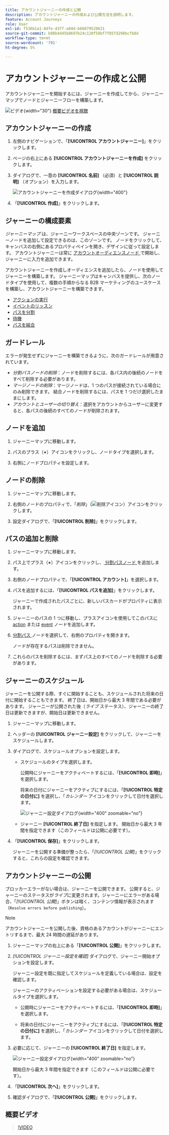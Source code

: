 ```yaml
---
title: アカウントジャーニーの作成と公開
description: アカウントジャーニーの作成および公開方法を説明します。
feature: Account Journeys
role: User
exl-id: f536b1a1-8dfe-437f-a84d-b66879529621
source-git-commit: b88b4d45b8697b24c120f58bf7f85fd298bcfb8d
workflow-type: tm+mt
source-wordcount: '791'
ht-degree: 5%

---
```


# アカウントジャーニーの作成と公開

アカウントジャーニーを開始するには、ジャーニーを作成してから、ジャーニーマップでノードとジャーニーフローを構築します。

![ビデオ](../../assets/do-not-localize/icon-video.svg){width="30"} [概要ビデオを視聴](#overview-video)

## アカウントジャーニーの作成

1. 左側のナビゲーションで、「**[!UICONTROL アカウントジャーニー]**」をクリックします。

1. ページの右上にある **[!UICONTROL アカウントジャーニーを作成]** をクリックします。

1. ダイアログで、一意の **[!UICONTROL 名前]** （必須）と **[!UICONTROL 説明]** （オプション）を入力します。

   ![ アカウントジャーニーを作成ダイアログ ](./assets/account-journey-create-dialog.png){width="400"}

1. 「**[!UICONTROL 作成]**」をクリックします。

## ジャーニーの構成要素

_ジャーニーマップ_ は、ジャーニーワークスペースの中央ゾーンです。 ジャーニーノードを追加して設定できるのは、このゾーンです。 ノードをクリックして、キャンバスの右側にあるプロパティペインを開き、デザインに従って設定します。 アカウントジャーニーは常に [ アカウントオーディエンスノード ](./account-audience-nodes.md) で開始し、ジャーニーに入力を追加できます。

アカウントジャーニーを作成しオーディエンスを追加したら、ノードを使用してジャーニーを構築します。 ジャーニーマップはキャンバスを提供し、次のノードタイプを使用して、複数の手順からなる B2B マーケティングのユースケースを構築し、アカウントジャーニーを構築できます。

* [アクションの実行](./action-nodes.md)
* [イベントのリッスン](./listen-for-event-nodes.md)
* [パスを分割](./split-merge-paths-nodes.md)
* [待機](./wait-nodes.md)
* [パスを結合](./split-merge-paths-nodes.md)

## ガードレール

エラーが発生せずにジャーニーを構築できるように、次のガードレールが用意されています。

* _分割パスノードの削除_：ノードを削除するには、各パス内の後続のノードをすべて削除する必要があります。
* _マージノードの削除_：マージノードは、1 つのパスが接続されている場合にのみ削除できます。 結合ノードを削除するには、パスを 1 つだけ選択したままにします。
* _アカウントとユーザーの切り替え_：選択をアカウントからユーザーに変更すると、各パスの後続のすべてのノードが削除されます。

## ノードを追加

1. ジャーニーマップに移動します。

1. パスのプラス（**+**）アイコンをクリックし、ノードタイプを選択します。

1. 右側にノードプロパティを設定します。

## ノードの削除

1. ジャーニーマップに移動します。

1. 右側のノードのプロパティで、「_削除_」（![ 削除アイコン ](../assets/do-not-localize/icon-delete.svg)）アイコンをクリックします。

1. 設定ダイアログで、「**[!UICONTROL 削除]**」をクリックします。

## パスの追加と削除

1. ジャーニーマップに移動します。

1. パス上でプラス（**+**）アイコンをクリックし、[ 分割パスノード ](./split-merge-paths-nodes.md#split-paths) を追加します。

1. 右側のノードプロパティで、「**[!UICONTROL アカウント]**」を選択します。

1. パスを追加するには、「**[!UICONTROL パスを追加]**」をクリックします。

   ジャーニーで作成されたパスごとに、新しいパスカードがプロパティに表示されます。

1. ジャーニーのパスの 1 つに移動し、プラスアイコンを使用してこのパスに [action](./action-nodes.md) または [event](./listen-for-event-nodes.md) ノードを追加します。

1. [ 分割パス ](./split-merge-paths-nodes.md) ノードを選択して、右側のプロパティを開きます。

   ノードが存在するパスは削除できません。

1. これらのパスを削除するには、まずパス上のすべてのノードを削除する必要があります。

## ジャーニーのスケジュール

ジャーニーを公開する際、すぐに開始することも、スケジュールされた将来の日付に開始することもできます。 終了日は、開始日から最大 3 年間である必要があります。 ジャーニーが公開された後（_ライブ_ ステータス）、ジャーニーの終了日は更新できますが、開始日は更新できません。

1. ジャーニーマップに移動します。

1. ヘッダーの **[!UICONTROL ジャーニー設定]** をクリックして、ジャーニーをスケジュールします。

1. ダイアログで、スケジュールオプションを設定します。

   * スケジュールのタイプを選択します。

     公開時にジャーニーをアクティベートするには、「**[!UICONTROL 即時]**」を選択します。

     将来の日付にジャーニーをアクティブにするには、「**[!UICONTROL 特定の日付に]** を選択し、「_カレンダー_ アイコンをクリックして日付を選択します。

     ![ジャーニー設定ダイアログ ](./assets/account-journey-settings-dialog.png){width="400" zoomable="no"}

   * ジャーニー **[!UICONTROL 終了日]** を指定します。 開始日から最大 3 年間を指定できます（このフィールドは公開に必要です）。

1. 「**[!UICONTROL 保存]**」をクリックします。

   ジャーニーを公開する準備が整ったら、「_[!UICONTROL 公開]_」をクリックすると、これらの設定を確認できます。

## アカウントジャーニーの公開

ブロッカーエラーがない場合は、ジャーニーを公開できます。 公開すると、ジャーニーのステータスが&#x200B;_ライブ_&#x200B;に変更されます。ジャーニーにエラーがある場合、「_[!UICONTROL 公開]_」ボタンは暗く、コンテンツ情報が表示されます（`Resolve errors before publishing`）。

>[!NOTE]
>
>アカウントジャーニーを公開した後、資格のあるアカウントがジャーニーにエントリするまで、最大 24 時間の遅延があります。

1. ジャーニーマップの右上にある「**[!UICONTROL 公開]**」をクリックします。

1. _[!UICONTROL ジャーニー設定を確認]_ ダイアログで、ジャーニー開始オプションを設定します。

   ジャーニー設定を既に指定してスケジュールを定義している場合は、設定を確認します。

   ジャーニーのアクティベーションを設定する必要がある場合は、スケジュールタイプを選択します。

   * 公開時にジャーニーをアクティベートするには、「**[!UICONTROL 即時]**」を選択します。

   * 将来の日付にジャーニーをアクティブにするには、「**[!UICONTROL 特定の日付に]** を選択し、「_カレンダー_ アイコンをクリックして日付を選択します。

1. 必要に応じて、ジャーニーの **[!UICONTROL 終了日]** を指定します。

   ![ジャーニー設定ダイアログ ](./assets/journey-publish-dialog.png){width="400" zoomable="no"}

   開始日から最大 3 年間を指定できます（このフィールドは公開に必要です）。

1. 「**[!UICONTROL 次へ]**」をクリックします。

1. 確認ダイアログで、「**[!UICONTROL 公開]**」をクリックします。

## 概要ビデオ

>[!VIDEO](https://video.tv.adobe.com/v/3443220/?learn=on&captions=jpn)
